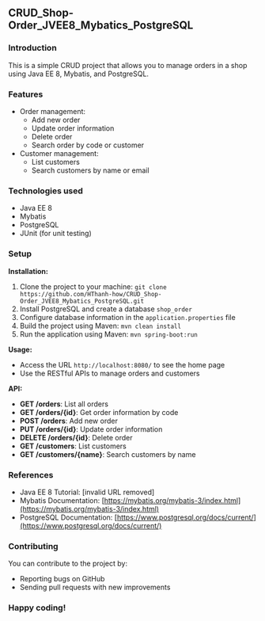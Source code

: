 ## CRUD_Shop-Order_JVEE8_Mybatics_PostgreSQL

### Introduction

This is a simple CRUD project that allows you to manage orders in a shop using Java EE 8, Mybatis, and PostgreSQL.

### Features

* Order management:
    * Add new order
    * Update order information
    * Delete order
    * Search order by code or customer
* Customer management:
    * List customers
    * Search customers by name or email

### Technologies used

* Java EE 8
* Mybatis
* PostgreSQL
* JUnit (for unit testing)

### Setup

**Installation:**

1. Clone the project to your machine: `git clone https://github.com/HThanh-how/CRUD_Shop-Order_JVEE8_Mybatics_PostgreSQL.git`
2. Install PostgreSQL and create a database `shop_order`
3. Configure database information in the `application.properties` file
4. Build the project using Maven: `mvn clean install`
5. Run the application using Maven: `mvn spring-boot:run`

**Usage:**

* Access the URL `http://localhost:8080/` to see the home page
* Use the RESTful APIs to manage orders and customers

**API:**

* **GET /orders**: List all orders
* **GET /orders/{id}**: Get order information by code
* **POST /orders**: Add new order
* **PUT /orders/{id}**: Update order information
* **DELETE /orders/{id}**: Delete order
* **GET /customers**: List customers
* **GET /customers/{name}**: Search customers by name

### References

* Java EE 8 Tutorial: [invalid URL removed]
* Mybatis Documentation: [https://mybatis.org/mybatis-3/index.html](https://mybatis.org/mybatis-3/index.html)
* PostgreSQL Documentation: [https://www.postgresql.org/docs/current/](https://www.postgresql.org/docs/current/)

### Contributing

You can contribute to the project by:

* Reporting bugs on GitHub
* Sending pull requests with new improvements

### Happy coding!
